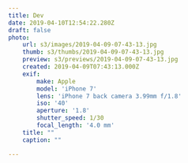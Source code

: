 ```yaml
---
title: Dev
date: 2019-04-10T12:54:22.280Z
draft: false
photo:
    url: s3/images/2019-04-09-07-43-13.jpg
    thumb: s3/thumbs/2019-04-09-07-43-13.jpg
    preview: s3/previews/2019-04-09-07-43-13.jpg
    created: 2019-04-09T07:43:13.000Z
    exif:
        make: Apple
        model: 'iPhone 7'
        lens: 'iPhone 7 back camera 3.99mm f/1.8'
        iso: '40'
        aperture: '1.8'
        shutter_speed: 1/30
        focal_length: '4.0 mm'
    title: ""
    caption: ""

---
```

